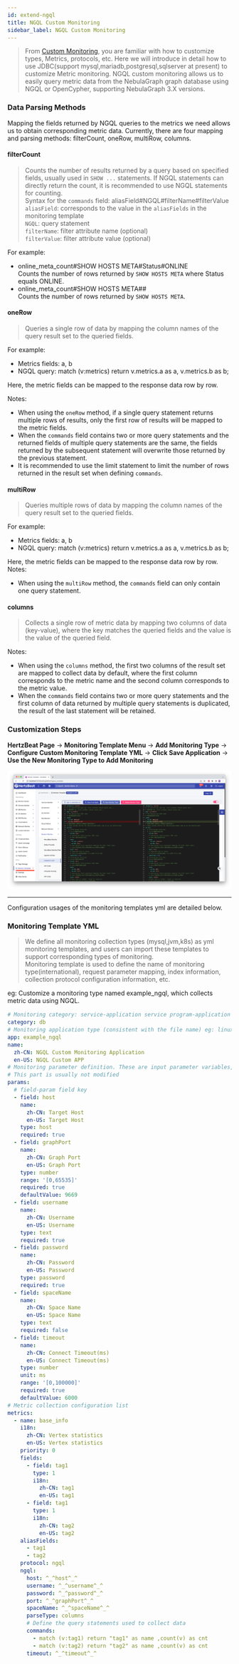 ```yaml
---
id: extend-ngql
title: NGQL Custom Monitoring
sidebar_label: NGQL Custom Monitoring
---
```


> From [Custom Monitoring](extend-point), you are familiar with how to customize types, Metrics, protocols, etc. Here we will introduce in detail how to use JDBC(support mysql,mariadb,postgresql,sqlserver at present) to customize Metric monitoring.
> NGQL custom monitoring allows us to easily query metric data from the NebulaGraph graph database using NGQL or OpenCypher, supporting NebulaGraph 3.X versions.

### Data Parsing Methods

Mapping the fields returned by NGQL queries to the metrics we need allows us to obtain corresponding metric data. Currently, there are four mapping and parsing methods: filterCount, oneRow, multiRow, columns.

#### **filterCount**

> Counts the number of results returned by a query based on specified fields, usually used in `SHOW ...` statements. If NGQL statements can directly return the count, it is recommended to use NGQL statements for counting.  
> Syntax for the `commands` field: aliasField#NGQL#filterName#filterValue  
> `aliasField`: corresponds to the value in the `aliasFields` in the monitoring template  
> `NGQL`: query statement  
> `filterName`: filter attribute name (optional)  
> `filterValue`: filter attribute value (optional)

For example:  

- online_meta_count#SHOW HOSTS META#Status#ONLINE  
Counts the number of rows returned by `SHOW HOSTS META` where Status equals ONLINE.
- online_meta_count#SHOW HOSTS META##  
Counts the number of rows returned by `SHOW HOSTS META`.

#### **oneRow**

> Queries a single row of data by mapping the column names of the query result set to the queried fields.

For example:

- Metrics fields: a, b
- NGQL query: match (v:metrics) return v.metrics.a as a, v.metrics.b as b;

Here, the metric fields can be mapped to the response data row by row.

Notes:

- When using the `oneRow` method, if a single query statement returns multiple rows of results, only the first row of results will be mapped to the metric fields.
- When the `commands` field contains two or more query statements and the returned fields of multiple query statements are the same, the fields returned by the subsequent statement will overwrite those returned by the previous statement.
- It is recommended to use the limit statement to limit the number of rows returned in the result set when defining `commands`.

#### **multiRow**

> Queries multiple rows of data by mapping the column names of the query result set to the queried fields.

For example:

- Metrics fields: a, b
- NGQL query: match (v:metrics) return v.metrics.a as a, v.metrics.b as b;

Here, the metric fields can be mapped to the response data row by row.
Notes:

- When using the `multiRow` method, the `commands` field can only contain one query statement.

#### **columns**

> Collects a single row of metric data by mapping two columns of data (key-value), where the key matches the queried fields and the value is the value of the queried field.

Notes:

- When using the `columns` method, the first two columns of the result set are mapped to collect data by default, where the first column corresponds to the metric name and the second column corresponds to the metric value.
- When the `commands` field contains two or more query statements and the first column of data returned by multiple query statements is duplicated, the result of the last statement will be retained.

### Customization Steps

**HertzBeat Page** -> **Monitoring Template Menu** -> **Add Monitoring Type** -> **Configure Custom Monitoring Template YML** -> **Click Save Application** -> **Use the New Monitoring Type to Add Monitoring**

![HertzBeat Page](/img/docs/advanced/extend-point-1.png)

-------

Configuration usages of the monitoring templates yml are detailed below.

### Monitoring Template YML

> We define all monitoring collection types (mysql,jvm,k8s) as yml monitoring templates, and users can import these templates to support corresponding types of monitoring.  
> Monitoring template is used to define the name of monitoring type(international), request parameter mapping, index information, collection protocol configuration information, etc.

eg: Customize a monitoring type named example_ngql, which collects metric data using NGQL.

```yaml
# Monitoring category: service-application service program-application program db-database custom-custom os-operating system bigdata-big data mid-middleware webserver-web server cache-cache cn-cloud native network-network monitoring, etc.
category: db
# Monitoring application type (consistent with the file name) eg: linux windows tomcat mysql aws...
app: example_ngql
name:
  zh-CN: NGQL Custom Monitoring Application
  en-US: NGQL Custom APP
# Monitoring parameter definition. These are input parameter variables, which can be written in the format of ^_^host^_^ to be replaced by system variable values in the later configuration
# This part is usually not modified
params:
  # field-param field key
  - field: host
    name:
      zh-CN: Target Host
      en-US: Target Host
    type: host
    required: true
  - field: graphPort
    name:
      zh-CN: Graph Port
      en-US: Graph Port
    type: number
    range: '[0,65535]'
    required: true
    defaultValue: 9669
  - field: username
    name:
      zh-CN: Username
      en-US: Username
    type: text
    required: true
  - field: password
    name:
      zh-CN: Password
      en-US: Password
    type: password
    required: true
  - field: spaceName
    name:
      zh-CN: Space Name
      en-US: Space Name
    type: text
    required: false
  - field: timeout
    name:
      zh-CN: Connect Timeout(ms)
      en-US: Connect Timeout(ms)
    type: number
    unit: ms
    range: '[0,100000]'
    required: true
    defaultValue: 6000
# Metric collection configuration list
metrics:
  - name: base_info
    i18n:
      zh-CN: Vertex statistics
      en-US: Vertex statistics
    priority: 0
    fields:
      - field: tag1
        type: 1
        i18n:
          zh-CN: tag1
          en-US: tag1
      - field: tag1
        type: 1
        i18n:
          zh-CN: tag2
          en-US: tag2
    aliasFields:
      - tag1
      - tag2
    protocol: ngql
    ngql:
      host: ^_^host^_^
      username: ^_^username^_^
      password: ^_^password^_^
      port: ^_^graphPort^_^
      spaceName: ^_^spaceName^_^
      parseType: columns
      # Define the query statements used to collect data
      commands:
        - match (v:tag1) return "tag1" as name ,count(v) as cnt 
        - match (v:tag2) return "tag2" as name ,count(v) as cnt
      timeout: ^_^timeout^_^
```
